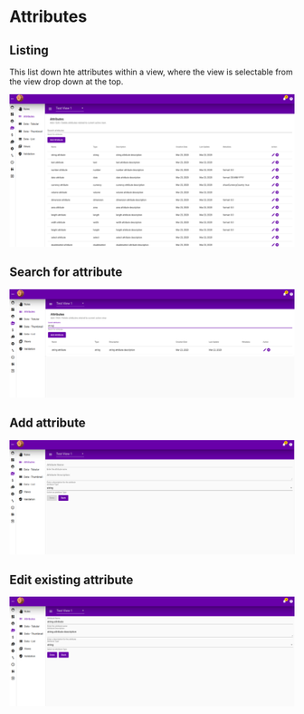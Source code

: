 # Attributes

## Listing

This list down hte attributes within a view, where the view is selectable from the view drop down at the top.

![](../../.gitbook/assets/attribute-list.png)

## Search for attribute

![](../../.gitbook/assets/attribute-search.png)

## Add attribute

![](../../.gitbook/assets/attribute-add.png)

## Edit existing attribute

![](../../.gitbook/assets/attribute-edit.png)

